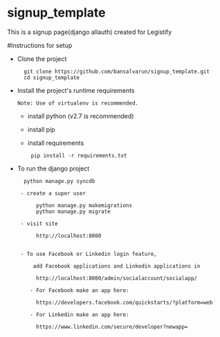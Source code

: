# signup_template
This is a signup page(django allauth) created for Legistify


#Instructions for setup
- Clone the project 
     
        git clone https://github.com/bansalvarun/signup_template.git
        cd signup_template
- Install the project's runtime requirements
      
      Note: Use of virtualenv is recommended.

     - install python (v2.7 is recommended)
     - install pip
     - install requirements   

            pip install -r requirements.txt

- To run the django project

        python manage.py syncdb
        
       - create a super user

            python manage.py makemigrations
            python manage.py migrate

       - visit site 

            http://localhost:8000

       
       - To use Facebook or Linkedin login feature, 

           add Facebook applications and Linkedin applications in
        
            http://localhost:8000/admin/socialaccount/socialapp/  

          - For Facebook make an app here:
                          
            https://developers.facebook.com/quickstarts/?platform=web
          
          - For Linkedin make an app here:

            https://www.linkedin.com/secure/developer?newapp=
      

